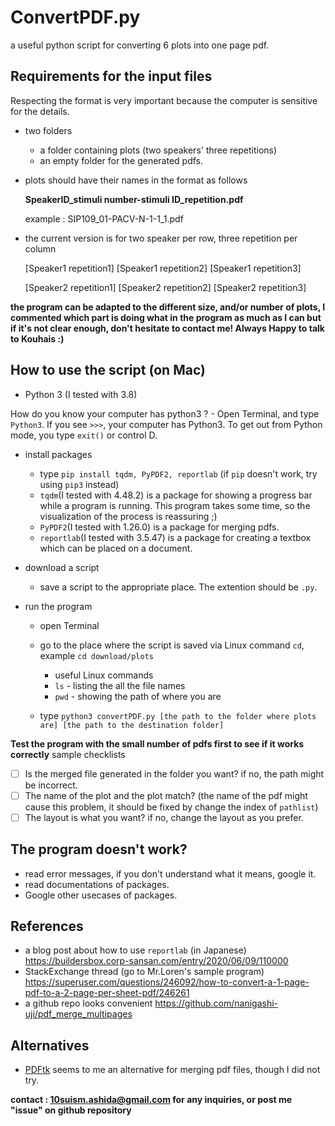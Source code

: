 # ConvertPDF.py
a useful python script for converting 6 plots into one page pdf.

## Requirements for the input files
Respecting the format is very important because the computer is sensitive for the details.

- two folders
  - a folder containing plots (two speakers' three repetitions)
  - an empty folder for the generated pdfs. 
  
- plots should have their names in the format as follows
  
  **SpeakerID_stimuli number-stimuli ID_repetition.pdf**
  
  example : SIP109_01-PACV-N-1-1_1.pdf
  
- the current version is for two speaker per row, three repetition per column

  [Speaker1 repetition1] [Speaker1 repetition2] [Speaker1 repetition3]
  
  [Speaker2 repetition1] [Speaker2 repetition2] [Speaker2 repetition3]
  
**the program can be adapted to the different size, and/or number of plots, I commented which part is doing what in the program as much as I can but if it's not clear enough, don't hesitate to contact me! Always Happy to talk to Kouhais :)**
  

## How to use the script (on Mac)

- Python 3 (I tested with 3.8)

How do you know your computer has python3 ? - Open Terminal, and type `Python3`. If you see `>>>`, your computer has Python3. To get out from Python mode, you type `exit()` or control D.

- install packages 
  - type `pip install tqdm, PyPDF2, reportlab` (if `pip` doesn't work, try using `pip3` instead)
  - `tqdm`(I tested with 4.48.2) is a package for showing a progress bar while a program is running. This program takes some time, so the visualization of the process is reassuring ;)
  - `PyPDF2`(I tested with 1.26.0) is a package for merging pdfs. 
  - `reportlab`(I tested with 3.5.47) is a package for creating a textbox which can be placed on a document. 
  
- download a script
  - save a script to the appropriate place. The extention should be `.py`.  
  
- run the program
  - open Terminal
  - go to the place where the script is saved via Linux command `cd`, example `cd download/plots`
    - useful Linux commands
    - `ls` - listing the all the file names
    - `pwd` - showing the path of where you are
    
  - type `python3 convertPDF.py [the path to the folder where plots are] [the path to the destination folder]`

**Test the program with the small number of pdfs first to see if it works correctly**
sample checklists
- [ ] Is the merged file generated in the folder you want? if no, the path might be incorrect. 
- [ ] The name of the plot and the plot match? (the name of the pdf might cause this problem, it should be fixed by change the index of `pathlist`)
- [ ] The layout is what you want? if no, change the layout as you prefer. 
  
## The program doesn't work?
- read error messages, if you don't understand what it means, google it. 
- read documentations of packages.
- Google other usecases of packages.

## References
- a blog post about how to use `reportlab` (in Japanese) https://buildersbox.corp-sansan.com/entry/2020/06/09/110000
- StackExchange thread (go to Mr.Loren's sample program) https://superuser.com/questions/246092/how-to-convert-a-1-page-pdf-to-a-2-page-per-sheet-pdf/246261
- a github repo looks convenient https://github.com/nanigashi-uji/pdf_merge_multipages
  
## Alternatives
- [PDFtk](https://www.pdflabs.com/tools/pdftk-server/) seems to me an alternative for merging pdf files, though I did not try.
  
**contact : 10suism.ashida@gmail.com for any inquiries, or post me "issue" on github repository**
  
 
